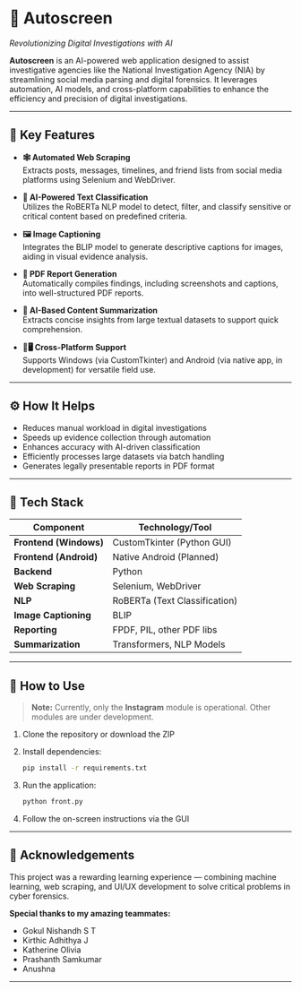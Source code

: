 # 🚨 Autoscreen  
_Revolutionizing Digital Investigations with AI_

**Autoscreen** is an AI-powered web application designed to assist investigative agencies like the National Investigation Agency (NIA) by streamlining social media parsing and digital forensics. It leverages automation, AI models, and cross-platform capabilities to enhance the efficiency and precision of digital investigations.

---

## 🔑 Key Features

- **🕸 Automated Web Scraping**  
  Extracts posts, messages, timelines, and friend lists from social media platforms using Selenium and WebDriver.

- **🧠 AI-Powered Text Classification**  
  Utilizes the RoBERTa NLP model to detect, filter, and classify sensitive or critical content based on predefined criteria.

- **🖼 Image Captioning**  
  Integrates the BLIP model to generate descriptive captions for images, aiding in visual evidence analysis.

- **📄 PDF Report Generation**  
  Automatically compiles findings, including screenshots and captions, into well-structured PDF reports.

- **📝 AI-Based Content Summarization**  
  Extracts concise insights from large textual datasets to support quick comprehension.

- **📱🖥 Cross-Platform Support**  
  Supports Windows (via CustomTkinter) and Android (via native app, in development) for versatile field use.

---

## ⚙️ How It Helps

- Reduces manual workload in digital investigations  
- Speeds up evidence collection through automation  
- Enhances accuracy with AI-driven classification  
- Efficiently processes large datasets via batch handling  
- Generates legally presentable reports in PDF format  

---

## 🧰 Tech Stack

| Component              | Technology/Tool               |
|------------------------|-------------------------------|
| **Frontend (Windows)** | CustomTkinter (Python GUI)    |
| **Frontend (Android)** | Native Android (Planned)      |
| **Backend**            | Python                        |
| **Web Scraping**       | Selenium, WebDriver           |
| **NLP**                | RoBERTa (Text Classification) |
| **Image Captioning**   | BLIP                          |
| **Reporting**          | FPDF, PIL, other PDF libs     |
| **Summarization**      | Transformers, NLP Models      |

---

## 🚀 How to Use

> **Note:** Currently, only the **Instagram** module is operational. Other modules are under development.

1. Clone the repository or download the ZIP  
2. Install dependencies:  
   ```bash
   pip install -r requirements.txt

3. Run the application:

   ```bash
   python front.py
   ```
4. Follow the on-screen instructions via the GUI

---

## 🙌 Acknowledgements

This project was a rewarding learning experience — combining machine learning, web scraping, and UI/UX development to solve critical problems in cyber forensics.

**Special thanks to my amazing teammates:**

* Gokul Nishandh S T
* Kirthic Adhithya J
* Katherine Olivia
* Prashanth Samkumar
* Anushna

---

